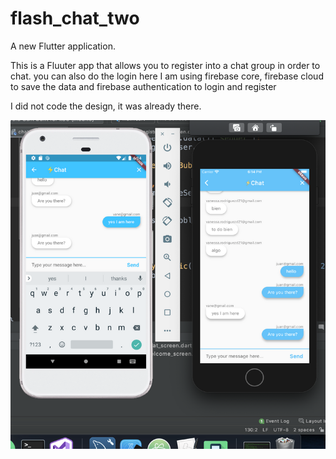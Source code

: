 # flash_chat_two

A new Flutter application.

This is a Fluuter app that allows you to register into a chat group in order to chat. you can also do the login 
here I am using firebase core, firebase cloud to save the data and firebase authentication  to login and register

I did not code the design, it was already there. 

![](images/rsz_group_chat_two.png)


